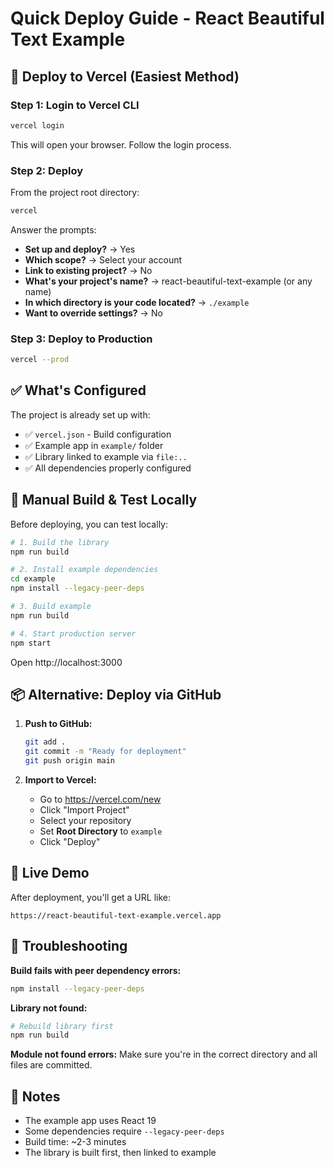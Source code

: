 # Quick Deploy Guide - React Beautiful Text Example

## 🚀 Deploy to Vercel (Easiest Method)

### Step 1: Login to Vercel CLI

```bash
vercel login
```

This will open your browser. Follow the login process.

### Step 2: Deploy

From the project root directory:

```bash
vercel
```

Answer the prompts:
- **Set up and deploy?** → Yes
- **Which scope?** → Select your account
- **Link to existing project?** → No
- **What's your project's name?** → react-beautiful-text-example (or any name)
- **In which directory is your code located?** → `./example`
- **Want to override settings?** → No

### Step 3: Deploy to Production

```bash
vercel --prod
```

## ✅ What's Configured

The project is already set up with:

- ✅ `vercel.json` - Build configuration
- ✅ Example app in `example/` folder
- ✅ Library linked to example via `file:..`
- ✅ All dependencies properly configured

## 🔧 Manual Build & Test Locally

Before deploying, you can test locally:

```bash
# 1. Build the library
npm run build

# 2. Install example dependencies
cd example
npm install --legacy-peer-deps

# 3. Build example
npm run build

# 4. Start production server
npm start
```

Open http://localhost:3000

## 📦 Alternative: Deploy via GitHub

1. **Push to GitHub:**
   ```bash
   git add .
   git commit -m "Ready for deployment"
   git push origin main
   ```

2. **Import to Vercel:**
   - Go to https://vercel.com/new
   - Click "Import Project"
   - Select your repository
   - Set **Root Directory** to `example`
   - Click "Deploy"

## 🎯 Live Demo

After deployment, you'll get a URL like:
```
https://react-beautiful-text-example.vercel.app
```

## 🐛 Troubleshooting

**Build fails with peer dependency errors:**
```bash
npm install --legacy-peer-deps
```

**Library not found:**
```bash
# Rebuild library first
npm run build
```

**Module not found errors:**
Make sure you're in the correct directory and all files are committed.

## 📝 Notes

- The example app uses React 19
- Some dependencies require `--legacy-peer-deps`
- Build time: ~2-3 minutes
- The library is built first, then linked to example

